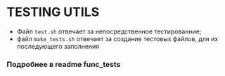 # TESTING UTILS
 - Файл `test.sh` отвечает за непосредственное тестированние;
 - файл `make_tests.sh` отвечает за создание тестовых файлов, для их последующего заполнения

### Подробнее в readme func_tests
